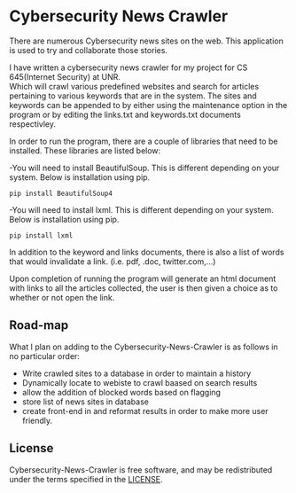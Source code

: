 # Cybersecurity News Crawler
There are numerous Cybersecurity news sites on the web.  This application is used to try and collaborate those stories.

I have written a cybersecurity news crawler for my project for CS 645(Internet Security) at UNR.  
Which will crawl various predefined websites and search for articles pertaining to various keywords that are in the system.  The sites and keywords can be appended to by either using the maintenance option in the program or by editing the 
links.txt and keywords.txt documents respectivley.

In order to run the program, there are a couple of libraries that need to be installed. These libraries
are listed below:

-You will need to install BeautifulSoup. This is different depending on your system. Below is installation
using pip.
```
pip install BeautifulSoup4
```

-You will need to install lxml. This is different depending on your system. Below is installation
using pip.
```
pip install lxml
```
In addition to the keyword and links documents, there is also a list of words that would invalidate a link.
(i.e. pdf, .doc, twitter.com,...)

Upon completion of running the program will generate an html document with links to all the articles
collected, the user is then given a choice as to whether or not open the link.

## Road-map
What I plan on adding to the Cybersecurity-News-Crawler is as follows in no particular order:
* Write crawled sites to a database in order to maintain a history
* Dynamically locate to webiste to crawl baased on search results
* allow the addition of blocked words based on flagging
* store list of news sites in database
* create front-end in and reformat results in order to make more user friendly.

## License

Cybersecurity-News-Crawler is free software, and may be redistributed under the terms specified in the [LICENSE](https://github.com/steventfisher/Cybersecurity-News-Crawler/blob/master/LICENSE).
